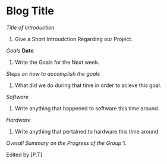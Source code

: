 # Blog Title

*Title of Introduction*
1. Give a Short Introudction Regarding our Project.

*Goals*
**Date** 
1. Write the Goals for the Next week.

*Steps on how to accomplish the goals* 
1. What did we do during that time in order to acieve this goal.

*Software* 
1. Write anything that happened to software this time around.

*Hardware* 
1. Write anything that pertained to hardware this time around. 

*Overall Summary on the Progress of the Group*
1. 

Edited by [P.T] 